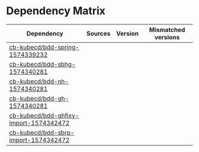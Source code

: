 # Dependency Matrix

Dependency | Sources | Version | Mismatched versions
---------- | ------- | ------- | -------------------
[cb-kubecd/bdd-spring-1574339232](https://github.com/cb-kubecd/bdd-spring-1574339232.git) |  | []() | 
[cb-kubecd/bdd-sbhg-1574340281](https://github.com/cb-kubecd/bdd-sbhg-1574340281.git) |  | []() | 
[cb-kubecd/bdd-nh-1574340281](https://github.com/cb-kubecd/bdd-nh-1574340281.git) |  | []() | 
[cb-kubecd/bdd-gh-1574340281](https://github.com/cb-kubecd/bdd-gh-1574340281.git) |  | []() | 
[cb-kubecd/bdd-ghfjxy-import-1574342472](https://github.com/cb-kubecd/bdd-ghfjxy-import-1574342472.git) |  | []() | 
[cb-kubecd/bdd-sbrp-import-1574342472](https://github.com/cb-kubecd/bdd-sbrp-import-1574342472.git) |  | []() | 
